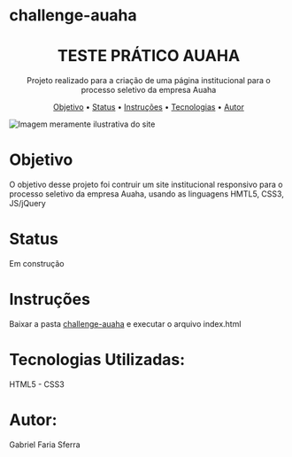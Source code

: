 # challenge-auaha
<h1 align="center">TESTE PRÁTICO AUAHA</h1>
<p align="center">Projeto realizado para a criação de uma página institucional para o processo seletivo da empresa Auaha</p>
<p align="center">
<a href="#objetivo">Objetivo</a> •
<a href="status">Status</a> • 
<a href="#instrucoes">Instruções</a> • 
<a href="#tecnologias">Tecnologias</a> • 
<a href="#autor">Autor</a> 
</p>
<img src="https://user-images.githubusercontent.com/83479037/152681268-342d1478-1190-4b0a-8353-3ea33d3de805.png" alt="Imagem meramente ilustrativa do site">
<div id="objetivo">
  <h1>Objetivo</h1>
  <p>O objetivo desse projeto foi contruir um site institucional responsivo para o processo seletivo da empresa Auaha, usando as linguagens HMTL5, CSS3, JS/jQuery</p>
<div id="status">
  <h1>Status</h1>
  <p>Em construção</p>
<div id="instrucoes">
  <h1>Instruções</h1>
  <p>Baixar a pasta <a href="https://github.com/Hyperzinhu/challenge-auaha/tree/main/challenge-auaha">challenge-auaha</a> e executar o arquivo index.html</p>
<div id="tecnologias">
  <h1>Tecnologias Utilizadas:</h1>
  <p>HTML5 - CSS3
<div id="autor">
  <h1>Autor:</h1>
  <p>Gabriel Faria Sferra </p>
